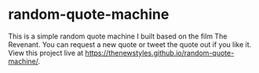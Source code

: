 # random-quote-machine
This is a simple random quote machine I built based on the film The Revenant. You can request a new quote or tweet the quote out if you like it. View this project live at https://thenewstyles.github.io/random-quote-machine/. 
